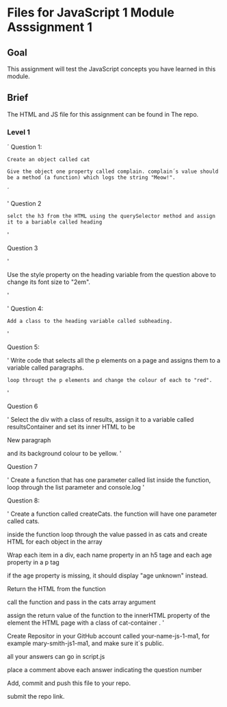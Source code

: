 # Files for JavaScript 1 Module Asssignment 1

## Goal

This assignment will test the JavaScript concepts you have learned in this module.

## Brief

The HTML and JS file for this assignment can be found in The repo.

### Level 1

´
Question 1:

    Create an object called cat

    Give the object one property called complain. complain´s value should be a method (a function) which logs the string "Meow!".

´

'
Question 2

    selct the h3 from the HTML using the querySelector method and assign it to a bariable called heading

'

Question 3

'

Use the style property on the heading variable from the question above to change its font size to "2em".

'

'
Question 4:

    Add a class to the heading variable called subheading.

'

Question 5:

'
Write code that selects all the p elements on a page and assigns them to a variable called paragraphs.

    loop througt the p elements and change the colour of each to "red".

'

Question 6

'
Select the div with a class of results, assign it to a variable called resultsContainer and set its inner HTML to be <p>New paragraph</p> and its background colour to be yellow.
'

Question 7

'
Create a function that has one parameter called list inside the function, loop through the list parameter and console.log
'

Question 8:

'
Create a function called createCats. the function will have one parameter called cats.

inside the function loop through the value passed in as cats and create HTML for each object in the array

Wrap each item in a div, each name property in an h5 tage and each age property in a p tag

if the age property is missing, it should display "age unknown"
instead.

Return the HTML from the function

call the function and pass in the cats array argument

assign the return value of the function to the innerHTML property of the element the HTML page with a class of cat-container .
'

Create Repositor in your GitHub account called your-name-js-1-ma1, for example mary-smith-js1-ma1, and make sure it´s public.

all your answers can go in script.js

place a comment above each answer indicating the question number

Add, commit and push this file to your repo.

submit the repo link.
